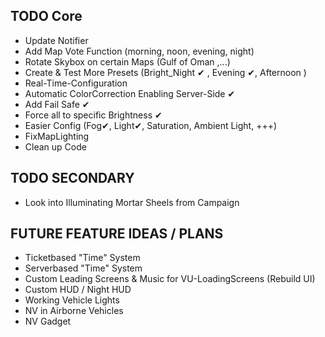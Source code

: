 ## TODO Core
- Update Notifier
- Add Map Vote Function (morning, noon, evening, night)
- Rotate Skybox on certain Maps (Gulf of Oman ,...)
- Create & Test More Presets (Bright_Night ✔ , Evening ✔, Afternoon )
- Real-Time-Configuration
- Automatic ColorCorrection Enabling Server-Side  ✔
- Add Fail Safe ✔
- Force all to specific Brightness ✔
- Easier Config (Fog✔, Light✔, Saturation, Ambient Light, +++)
- FixMapLighting
- Clean up Code


## TODO SECONDARY
- Look into Illuminating Mortar Sheels from Campaign

## FUTURE FEATURE IDEAS / PLANS
- Ticketbased "Time" System
- Serverbased "Time" System
- Custom Leading Screens & Music for VU-LoadingScreens (Rebuild UI)
- Custom HUD / Night HUD
- Working Vehicle Lights
- NV in Airborne Vehicles
- NV Gadget
